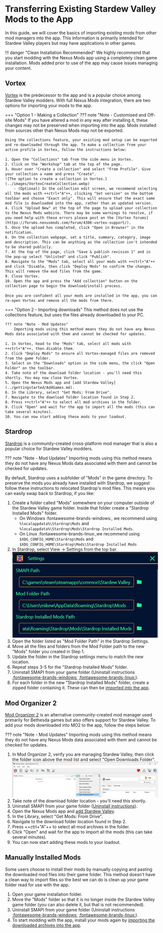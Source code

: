 # Transferring Existing Stardew Valley Mods to the App

In this guide, we will cover the basics of importing existing mods from other mod managers into the app. This information is primarily intended for Stardew Valley players but may have applications in other games. 

!!! danger "Clean Installation Recommended"
    We highly recommend that you start modding with the Nexus Mods app using a completely clean game installation. Mods added prior to use of the app may cause issues managing your content.

## Vortex
[Vortex](https://www.nexusmods.com/site/mods/1) is the predecessor to the app and is a popular choice among Stardew Valley modders. With full Nexus Mods integration, there are two options for importing your mods to the app. 

=== "Option 1 - Making a Collection"
    ??? note "Note - Customised and Off-site Mods"
        If you have altered a mod in any way after installing it, these changes may not be preserved when importing into the app. Mods installed from sources other than Nexus Mods may not be exported. 

    Using the collections feature, your existing mod setup can be exported and re-downloaded through the app. To make a collection from your active profile in Vortex, follow the instructions below:

    1. Open the "Collections" tab from the side menu in Vortex.
    2. Click on the "Workshop" tab at the top of the page. 
    3. Hover over "Create a collection" and select "From Profile". Give your collection a name and press "Create". 
    ![The option to create a collection in Vortex.](../images/VortexCreateCollection.webp)
        - (Optional) In the collection edit screen, we recommend selecting all the mods with ++ctrl+"A"++, clicking "Set version" on the bottom toolbar and choose "Exact only". This will ensure that the exact same mod file is downloaded into the app, rather than an updated version. 
    4. Click "Upload New" at the top of the page to upload your collection to the Nexus Mods website. There may be some warnings to resolve, if you need help with these errors please post on the [Vortex forums](https://forums.nexusmods.com/forum/4306-vortex-support/).
    5. Once the upload has completed, click "Open in Browser" in the notification.
    6. On the collection webpage, set a title, summary, category, image and description. This can be anything as the collection isn't intended to be shared publicly. 
    7. At the top of the page, click "Save & publish revision 1" and in the pop-up select "Unlisted" and click "Publish". 
    8. Navigate to the "Mods" tab, select all your mods with ++ctrl+"A"++ and click "Disable, then click "Deploy Mods" to confirm the changes. This will remove the mod files from the game.
    9. Close Vortex.
    10. Open the app and press the "Add collection" button on the collection page to begin the download/install process.

    Once you are confident all your mods are installed in the app, you can re-open Vortex and remove all the mods from there.

=== "Option 2 - Importing downloads"
    This method does not use the collections feature, but uses the files already downloaded to your PC. 

    ??? note "Note - Mod Updates"
        Importing mods using this method means they do not have any Nexus Mods data associated with them and cannot be checked for updates.

    1. In Vortex, head to the "Mods" tab, select all mods with ++ctrl+"A"++, then disable them.
    2. Click "Deploy Mods" to ensure all Vortex-managed files are removed from the game folder. 
    3. Select on the "Downloads" option in the side menu, the click "Open Folder" on the toolbar. 
    4. Take note of the download folder location - you'll need this shortly. You may now close Vortex.
    5. Open the Nexus Mods app and [add Stardew Valley](../gettingstarted/AddGames.md).
    6. In the Library, select "Get Mods: From Drive".
    7. Navigate to the download folder location found in Step 2.
    8. Press ++ctrl+"A"++ to select all mod archives in the folder.
    9. Click "Open" and wait for the app to import all the mods (this can take several minutes).
    10. You can now start adding these mods to your loadout.


## Stardrop
[Stardrop](https://www.nexusmods.com/stardewvalley/mods/10455) is a community-created cross-platform mod manager that is also a popular choice for Stardew Valley modders. 

??? note "Note - Mod Updates"
    Importing mods using this method means they do not have any Nexus Mods data associated with them and cannot be checked for updates.

By default, Stardrop uses a subfolder of "Mods" in the game directory. To preserve the mods you already have installed with Stardrop, we suggest follow these instructions to relocated Stardrop's mod files. This means you can easily swap back to Stardrop, if you like:

1. Create a folder called "Mods" somewhere on your computer outside of the Stardew Valley game folder. Inside that folder create a "Stardrop Installed Mods" folder.
    - On Windows :fontawesome-brands-windows:, we recommend using `%localappdata%\Stardrop\Mods` and `%localappdata%\Stardrop\Mods\Stardrop Installed Mods`.
    - On Linux :fontawesome-brands-linux:,we recommend using `$XDG_CONFIG_HOME\Stardrop\Mods` and `$XDG_CONFIG_HOME\Stardrop\Mods\Stardrop Installed Mods`
2. In Stardrop, select View -> Settings from the top bar.
![The Stardrop settings popup.](../images/StardropSettings.webp)
3. Open the folder listed as "Mod Folder Path" in the Stardrop Settings.
4. Move all the files and folders from the Mod Folder path to the new "Mods" folder you created in Step 1. 
5. Update the folder in the Stardrop settings menu to match the new location.
6. Repeat steps 3-5 for the "Stardrop Installed Mods" folder.
7. Uninstall SMAPI from your game folder (Uninstall instructions [:fontawesome-brands-windows:](https://stardewvalleywiki.com/Modding:Installing_SMAPI_on_Windows#Uninstall) [:fontawesome-brands-linux:](https://stardewvalleywiki.com/Modding:Installing_SMAPI_on_Linux#Uninstall)).
8. For each folder in the new "Stardrop Installed Mods" folder, create a zipped folder containing it. These can then be [imported into the app](./DownloadAMod.md#adding-a-mod-to-the-library-manually).

## Mod Organizer 2
[Mod Organizer 2](https://www.nexusmods.com/skyrimspecialedition/mods/6194) is an alternative community-created mod manager used primarily for Bethesda games but also offers support for Stardew Valley. To add your mods downloaded into MO2 to the app, follow the steps below:

??? note "Note - Mod Updates"
    Importing mods using this method means they do not have any Nexus Mods data associated with them and cannot be checked for updates.

1. In Mod Organizer 2, verify you are managing Stardew Valley, then click the folder icon above the mod list and select "Open Downloads Folder".
    ![The Mod Organizer 2 UI showing the button to open the download folder](../images/MO2DownloadFolder.webp)
2. Take note of the download folder location - you'll need this shortly.
3. Uninstall SMAPI from your game folder ([Uninstall instructions](https://stardewvalleywiki.com/Modding:Installing_SMAPI_on_Windows#Uninstall)).
4. Open the Nexus Mods app and [add Stardew Valley](../gettingstarted/AddGames.md).
5. In the Library, select "Get Mods: From Drive".
6. Navigate to the download folder location found in Step 2.
7. Press ++ctrl+"A"++ to select all mod archives in the folder.
8. Click "Open" and wait for the app to import all the mods (this can take several minutes).
9. You can now start adding these mods to your loadout.

## Manually Installed Mods
Some users choose to install their mods by manually copying and pasting the downloaded mod files into their game folder. This method doesn't have a clean way to import files so the best we can do is clean up your game folder read for use with the app.

1. Open your game installation folder.
2. Move the "Mods" folder so that it is no longer inside the Stardew Valley game folder (you can also delete it, but that is not recommended).
3. Uninstall SMAPI from your game folder (Uninstall instructions [:fontawesome-brands-windows:](https://stardewvalleywiki.com/Modding:Installing_SMAPI_on_Windows#Uninstall) [:fontawesome-brands-linux:](https://stardewvalleywiki.com/Modding:Installing_SMAPI_on_Linux#Uninstall)).
4. To start modding with the app, install your mods again by [importing the downloaded archives into the app](./DownloadAMod.md#adding-a-mod-to-the-library-manually).
